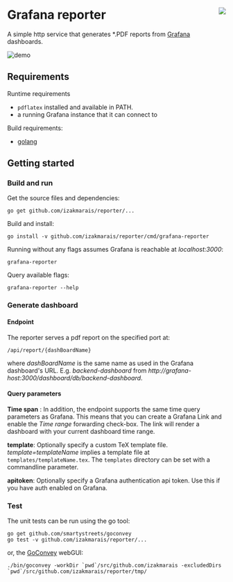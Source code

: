 
# Grafana reporter <img style="float: right;" src="https://travis-ci.org/IzakMarais/reporter.svg?branch=master">

A simple http service that generates *.PDF reports from [Grafana](http://grafana.org/) dashboards.

![demo](demo/report.gif)

## Requirements

Runtime requirements
* `pdflatex` installed and available in PATH.
* a running Grafana instance that it can connect to

Build requirements:
* [golang](https://golang.org/)

## Getting started

### Build and run

Get the source files and dependencies:

    go get github.com/izakmarais/reporter/...

Build and install:

    go install -v github.com/izakmarais/reporter/cmd/grafana-reporter

Running without any flags assumes Grafana is reachable at _localhost:3000_:

    grafana-reporter

Query available flags:

    grafana-reporter --help

### Generate dashboard

#### Endpoint

The reporter serves a pdf report on the specified port at:

    /api/report/{dashBoardName}

where _dashBoardName_ is the same name as used in the Grafana dashboard's URL. 
E.g. _backend-dashboard_ from _http://grafana-host:3000/dashboard/db/backend-dashboard_.

#### Query parameters

**Time span** : In addition, the endpoint supports the same time query parameters as Grafana. 
This means that you can create a Grafana Link and enable the _Time range_ forwarding check-box.
The link will render a dashboard with your current dashboard time range.

**template**: Optionally specify a custom TeX template file.
 _template=templateName_ implies a template file at `templates/templateName.tex`.
 The `templates` directory can be set with a commandline parameter.   

 **apitoken**: Optionally specify a Grafana authentication api token. Use this if you have auth enabled on Grafana.

### Test

The unit tests can be run using the go tool:

    go get github.com/smartystreets/goconvey
    go test -v github.com/izakmarais/reporter/...

or, the [GoConvey](http://goconvey.co/) webGUI:

    ./bin/goconvey -workDir `pwd`/src/github.com/izakmarais -excludedDirs `pwd`/src/github.com/izakmarais/reporter/tmp/